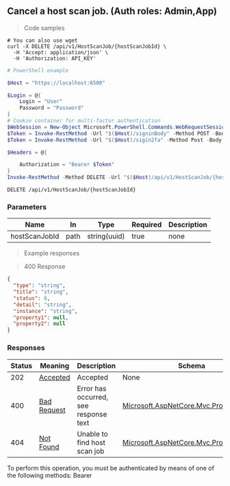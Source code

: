 
## Cancel a host scan job. (Auth roles: Admin,App)

<a id="opIdCancelJob"></a>

> Code samples

```shell
# You can also use wget
curl -X DELETE /api/v1/HostScanJob/{hostScanJobId} \
  -H 'Accept: application/json' \
  -H 'Authorization: API_KEY'

```

```powershell
# PowerShell example

$Host = "https://localhost:6500"

$Login = @{
    Login = "User"
    Password = "Password"
}
# Cookie container for multi-factor authentication
$WebSession = New-Object Microsoft.PowerShell.Commands.WebRequestSession
$Token = Invoke-RestMethod -Url "$($Host)/signinBody" -Method POST -Body (ConvertTo-Json $Login) -WebRequestSession $WebSession
$Token = Invoke-RestMethod -Url "$($Host)/sigin2fa" -Method Post -Body $MfaCode -Headers @{Authorization: "Bearer $Token"} -WebRequestSession $WebSession

$Headers = @{

    Authorization = "Bearer $Token"
}
Invoke-RestMethod -Method DELETE -Url "$($Host)/api/v1/HostScanJob/{hostScanJobId} -Headers $Headers
```

`DELETE /api/v1/HostScanJob/{hostScanJobId}`

<h3 id="cancel-a-host-scan-job.-(auth-roles:-admin,app)-parameters">Parameters</h3>

|Name|In|Type|Required|Description|
|---|---|---|---|---|
|hostScanJobId|path|string(uuid)|true|none|

> Example responses

> 400 Response

```json
{
  "type": "string",
  "title": "string",
  "status": 0,
  "detail": "string",
  "instance": "string",
  "property1": null,
  "property2": null
}
```

<h3 id="cancel-a-host-scan-job.-(auth-roles:-admin,app)-responses">Responses</h3>

|Status|Meaning|Description|Schema|
|---|---|---|---|
|202|[Accepted](https://tools.ietf.org/html/rfc7231#section-6.3.3)|Accepted|None|
|400|[Bad Request](https://tools.ietf.org/html/rfc7231#section-6.5.1)|Error has occurred, see response text|[Microsoft.AspNetCore.Mvc.ProblemDetails](../Models/microsoft.aspnetcore.mvc.problemdetails.md)|
|404|[Not Found](https://tools.ietf.org/html/rfc7231#section-6.5.4)|Unable to find host scan job|[Microsoft.AspNetCore.Mvc.ProblemDetails](../Models/microsoft.aspnetcore.mvc.problemdetails.md)|

<aside class="warning">
To perform this operation, you must be authenticated by means of one of the following methods:
Bearer
</aside>


